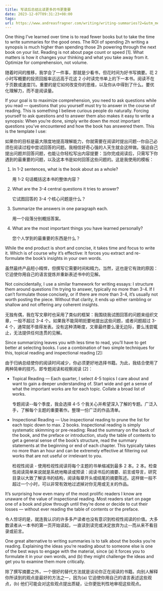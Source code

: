 ```yaml
---
title: 写读后总结比读更多的书更重要
date: 2023-12-07T09:31:23+08:00
tags:
url: https://www.andreasfragner.com/writing/writing-summaries?2=&utm_medium=email
---
```


One thing I’ve learned over time is to read fewer books but to take the time to write summaries for the good ones. The ROI of spending 2h writing a synopsis is much higher than spending those 2h powering through the next book on your list. Reading is not about page count or speed \[1\]. What matters is how it changes your thinking and what you take away from it. Optimize for comprehension, not volume.  

随着时间的推移，我学会了一件事，那就是少看书，但花时间为好书写摘要。花 2 小时写概要的投资回报率远远高于花这 2 小时读完书单上的下一本书。阅读不在于页数或速度\[1\]。重要的是它如何改变你的思维，以及你从中得到了什么。要优化理解力，而不是阅读量。

If your goal is to maximize comprehension, you need to ask questions while you read — questions that you yourself must try to answer in the course of reading. This is something I believe curious people do naturally. Forcing yourself to ask questions and to answer them also makes it easy to write a synopsis: When you’re done, simply write down the most important questions you’ve encountered and how the book has answered them. This is the template I use:  

如果你的目标是最大限度地提高理解能力，你就需要在阅读时提出问题--你自己必须在阅读过程中尝试回答的问题。我相信好奇心强的人天生就会这样做。强迫自己提出问题并回答问题，也能让你轻松写出内容提要：当你完成阅读后，只需写下你遇到的最重要的问题，以及这本书是如何回答这些问题的。这是我使用的模板：

1.  In 1-2 sentences, what is the book about as a whole?  
    
    用 1-2 句话概括这本书的整体内容？
    
2.  What are the 3-4 central questions it tries to answer?  
    
    它试图回答的 3-4 个核心问题是什么？
    
3.  Summarize the answers in one paragraph each.  
    
    用一个段落分别概括答案。
    
4.  What are the most important things you have learned personally?  
    
    您个人学到的最重要的东西是什么？
    

While the end product is short and concise, it takes time and focus to write it. Which is of course why it’s effective: It forces you extract and re-formulate the book’s insights in your own words.  

虽然最终产品短小精悍，但撰写它需要时间和精力。当然，这也是它有效的原因：它迫使你用自己的语言提炼并重新表述书中的见解。

Not coincidentally, I use a similar framework for writing essays: I structure them around questions I’m trying to answer, typically no more than 3-4. If I can’t formulate those concisely, or if there are more than 3-4, it’s usually not worth posting the piece. Without that clarity, it ends up either rambling or shallow and not offering any coherent insights.  

无独有偶，我在写文章时也采用了类似的框架：我围绕我试图回答的问题来组织文章，一般不超过 3-4 个。如果我不能简明扼要地提出这些问题，或者问题超过 3-4 个，通常就不值得发表。没有这种清晰度，文章最终要么漫无边际，要么浅尝辄止，无法提供任何连贯的见解。

Since summarizing leaves you with less time to read, you’ll have to get better at selecting books. I use a combination of two simple techniques for this, topical reading and inspectional reading \[2\]:  

由于归纳总结使你的阅读时间减少，你必须更好地选择书籍。为此，我结合使用了两种简单的技巧，即专题阅读和视察阅读 \[2\]：

-   Topical Reading — Each quarter, I select 4-5 topics I care about and want to gain a deeper understanding of. Start wide and get a sense of what the important works are for each topic. Collate a broad list of works.  
    
    专题阅读--每个季度，我会选择 4-5 个我关心并希望深入了解的专题。广泛入手，了解每个主题的重要著作。整理一份广泛的作品清单。
    
-   Inspectional Reading — Use inspectional reading to prune the list for each topic down to max. 2 books. Inspectional reading is simply systematic skimming or pre-reading: Read the summary on the back of the book, and the preface or introduction, study the table of contents to get a general sense of the book’s structure, read the summary statements at the beginning or end of each chapter. This typically takes no more than an hour and can be extremely effective at filtering out works that are not useful or irrelevant to you.  
    
    检视性阅读 - 使用检视性阅读将每个主题的书单缩减到最多 2 本。2 本。检查性阅读简单来说就是系统地略读或预读：阅读书后的摘要、前言或导言，研究目录以大致了解该书的结构，阅读每章开头或结尾的摘要陈述。这样做一般不超过一个小时，可以非常有效地过滤掉对你无用或无关的作品。
    

It’s surprising how even many of the most prolific readers I know are unaware of the value of inspectional reading. Most readers start on page one of a book and plow through until they’re done or decide to cut their losses — without ever reading the table of contents or the preface.  

令人惊讶的是，就连我认识的许多多产读者也没有意识到检视性阅读的价值。大多数读者从一本书的第一页开始读起，一直读到读完或决定放弃为止--而从来不看目录或前言。

One great alternative to writing summaries is to talk about the books you’re reading. Explaining the ideas you’re reading about to someone else is one of the best ways to engage with the material, since (a) it forces you to formulate it in your own words, and (b) they might challenge the ideas and get you to examine them more critically.  

除了撰写摘要之外，一个很好的替代方法就是谈论你正在阅读的书籍。向别人解释你所读到的观点是最好的方法之一，因为(a) 它迫使你用自己的语言表述这些观点，(b) 他们可能会对这些观点提出质疑，让你更批判性地审视这些观点。
